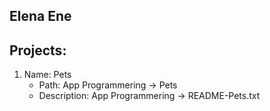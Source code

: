 Elena Ene
----------

Projects:
-------------
1. Name: Pets
    - Path: App Programmering -> Pets
    - Description: App Programmering -> README-Pets.txt

